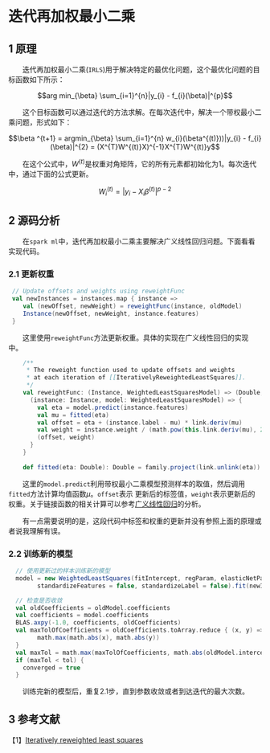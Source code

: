 # 迭代再加权最小二乘

## 1 原理

&emsp;&emsp;迭代再加权最小二乘(`IRLS`)用于解决特定的最优化问题，这个最优化问题的目标函数如下所示：

$$arg min_{\beta} \sum_{i=1}^{n}|y_{i} - f_{i}(\beta)|^{p}$$

&emsp;&emsp;这个目标函数可以通过迭代的方法求解。在每次迭代中，解决一个带权最小二乘问题，形式如下：

$$\beta ^{t+1} = argmin_{\beta} \sum_{i=1}^{n} w_{i}(\beta^{(t)}))|y_{i} - f_{i}(\beta)|^{2} = (X^{T}W^{(t)}X)^{-1}X^{T}W^{(t)}y$$

<script type="text/javascript" async src="https://cdn.mathjax.org/mathjax/latest/MathJax.js?config=TeX-MML-AM_CHTML"> $$arg min_{\beta} \sum_{i=1}^{n}|y_{i} - f_{i}(\beta)|^{p}$$</script>

&emsp;&emsp;在这个公式中，$W^{(t)}$是权重对角矩阵，它的所有元素都初始化为1。每次迭代中，通过下面的公式更新。

$$W_{i}^{(t)} = |y_{i} - X_{i}\beta^{(t)}|^{p-2}$$

## 2 源码分析

&emsp;&emsp;在`spark ml`中，迭代再加权最小二乘主要解决广义线性回归问题。下面看看实现代码。

### 2.1 更新权重

```scala
 // Update offsets and weights using reweightFunc
 val newInstances = instances.map { instance =>
    val (newOffset, newWeight) = reweightFunc(instance, oldModel)
    Instance(newOffset, newWeight, instance.features)
 }
```
&emsp;&emsp;这里使用`reweightFunc`方法更新权重。具体的实现在广义线性回归的实现中。

```scala
    /**
     * The reweight function used to update offsets and weights
     * at each iteration of [[IterativelyReweightedLeastSquares]].
     */
    val reweightFunc: (Instance, WeightedLeastSquaresModel) => (Double, Double) = {
      (instance: Instance, model: WeightedLeastSquaresModel) => {
        val eta = model.predict(instance.features)
        val mu = fitted(eta)
        val offset = eta + (instance.label - mu) * link.deriv(mu)
        val weight = instance.weight / (math.pow(this.link.deriv(mu), 2.0) * family.variance(mu))
        (offset, weight)
      }
    }
    
    def fitted(eta: Double): Double = family.project(link.unlink(eta))
```
&emsp;&emsp;这里的`model.predict`利用带权最小二乘模型预测样本的取值，然后调用`fitted`方法计算均值函数$\mu$。`offset`表示
更新后的标签值，`weight`表示更新后的权重。关于链接函数的相关计算可以参考[广义线性回归](../分类和回归/线性模型/广义线性回归/glr.md)的分析。

&emsp;&emsp;有一点需要说明的是，这段代码中标签和权重的更新并没有参照上面的原理或者说我理解有误。

### 2.2 训练新的模型

```scala
  // 使用更新过的样本训练新的模型 
  model = new WeightedLeastSquares(fitIntercept, regParam, elasticNetParam = 0.0,
        standardizeFeatures = false, standardizeLabel = false).fit(newInstances)

  // 检查是否收敛
  val oldCoefficients = oldModel.coefficients
  val coefficients = model.coefficients
  BLAS.axpy(-1.0, coefficients, oldCoefficients)
  val maxTolOfCoefficients = oldCoefficients.toArray.reduce { (x, y) =>
        math.max(math.abs(x), math.abs(y))
  }
  val maxTol = math.max(maxTolOfCoefficients, math.abs(oldModel.intercept - model.intercept))
  if (maxTol < tol) {
    converged = true
  }
```
&emsp;&emsp;训练完新的模型后，重复2.1步，直到参数收敛或者到达迭代的最大次数。

## 3 参考文献

【1】[Iteratively reweighted least squares](https://en.wikipedia.org/wiki/Iteratively_reweighted_least_squares)
